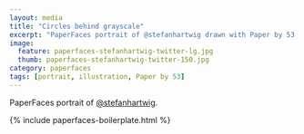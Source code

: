 ```yaml
---
layout: media
title: "Circles behind grayscale"
excerpt: "PaperFaces portrait of @stefanhartwig drawn with Paper by 53 on an iPad."
image: 
  feature: paperfaces-stefanhartwig-twitter-lg.jpg
  thumb: paperfaces-stefanhartwig-twitter-150.jpg
category: paperfaces
tags: [portrait, illustration, Paper by 53]
---
```


PaperFaces portrait of [@stefanhartwig](http://twitter.com/stefanhartwig).

{% include paperfaces-boilerplate.html %}
